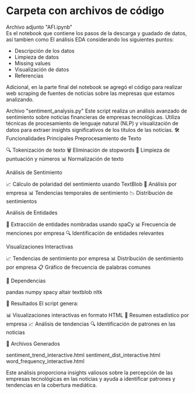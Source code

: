 # Carpeta con archivos de código

Archivo adjunto "AFI.ipynb"  
Es el notebook que contiene los pasos de la descarga y guadado de datos, así tambien como El análisis EDA considerando los siguientes puntos:
* Descripción de los datos
* Limpieza de datos
* Missing values
* Visualización de datos
* Referencias

Adicional, en la parte final del notebook se agregó el código para realizar web scraping de fuentes de noticias sobre las mepresas que estamos analizando. 


Archivo "sentiment_analysis.py"
Este script realiza un análisis avanzado de sentimiento sobre noticias financieras de empresas tecnológicas. Utiliza técnicas de procesamiento de lenguaje natural (NLP) y visualización de datos para extraer insights significativos de los títulos de las noticias.
🛠️ Funcionalidades Principales
Preprocesamiento de Texto

🔍 Tokenización de texto
🗑️ Eliminación de stopwords
📝 Limpieza de puntuación y números
📊 Normalización de texto

Análisis de Sentimiento

📈 Cálculo de polaridad del sentimiento usando TextBlob
👥 Análisis por empresa
📊 Tendencias temporales de sentimiento
📉 Distribución de sentimientos

Análisis de Entidades

🏢 Extracción de entidades nombradas usando spaCy
📊 Frecuencia de menciones por empresa
🔍 Identificación de entidades relevantes

Visualizaciones Interactivas

📈 Tendencias de sentimiento por empresa
📊 Distribución de sentimiento por empresa
📋 Gráfico de frecuencia de palabras comunes

🔧 Dependencias

pandas
numpy
spacy
altair
textblob
nltk

📄 Resultados
El script genera:

📊 Visualizaciones interactivas en formato HTML
📝 Resumen estadístico por empresa
📈 Análisis de tendencias
🔍 Identificación de patrones en las noticias

📂 Archivos Generados

sentiment_trend_interactive.html
sentiment_dist_interactive.html
word_frequency_interactive.html

Este análisis proporciona insights valiosos sobre la percepción de las empresas tecnológicas en las noticias y ayuda a identificar patrones y tendencias en la cobertura mediática.
